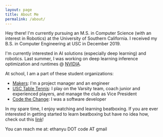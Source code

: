 ```yaml
---
layout: page
title: About Me
permalink: /about/
---
```


<!-- ![placeholder](https://ethan-yu0503.github.io/docs/Pics/artsyMe.jpg "Large example image")
 -->
Hey there!
I'm currently pursuing an M.S. in Computer Science (with an interest in Robotics) at the University of Southern California. I received my B.S. in Computer Engineering at USC in December 2019.

I'm currently interested in AI solutions (especially deep learning) and robotics.
Last summer, I was working on deep learning inference optimization and runtimes @ [NVIDIA](https://www.nvidia.com/en-us/deep-learning-ai/).

At school, I am a part of these student organizations:
- [Makers](http://viterbimakers.usc.edu/): I'm a project manager and an engineer
- [USC Table Tennis](https://www.facebook.com/uscpingpongposse/): I play on the Varsity team, coach junior
and experienced players, and manage the club as Vice President
- [Code the Change](https://www.ctcusc.com/): I was a software developer

In my spare time, I enjoy watching and learning beatboxing. If you are ever interested in
getting started to learn beatboxing but have no idea how, check out this [link](https://medium.com/@ethanyu/beatboxing-resources-compilation-bbdb0364023a)! 

You can reach me at: ethanyu DOT code AT gmail